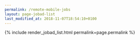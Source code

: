 ```yaml
---
permalink: /remote-mobile-jobs
layout: page-jobad-list
last_modified_at: 2018-11-07T18:54:10+0100
---
```

{% include render_jobad_list.html permalink=page.permalink %}
